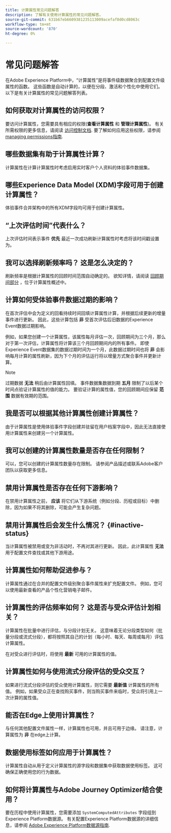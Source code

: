 ```yaml
---
title: 计算属性常见问题解答
description: 了解有关使用计算属性的常见问题解答。
source-git-commit: 631b67eb6609381235113009acefaf0d0cd8063c
workflow-type: tm+mt
source-wordcount: '870'
ht-degree: 0%

---
```



# 常见问题解答

在Adobe Experience Platform中，“计算属性”是将事件级数据聚合到配置文件级属性的函数。 这些函数是自动计算的，以便在分段、激活和个性化中使用它们。 以下是有关计算属性的常见问题解答列表。

## 如何获取对计算属性的访问权限？

要访问计算属性，您需要具有相应的权限(**查看计算属性** 和 **管理计算属性**)。 有关所需权限的更多信息，请阅读 [访问控制文档](../../access-control/home.md). 要了解如何应用这些权限，请参阅 [managing permissions指南](../../access-control/ui/permissions.md).

## 哪些数据集有助于计算属性计算？

计算属性在计算计算属性时考虑启用实时客户个人资料的体验事件数据集。

## 哪些Experience Data Model (XDM)字段可用于创建计算属性？

体验事件合并架构中的所有XDM字段均可用于创建计算属性。

## “上次评估时间”代表什么？

上次评估时间表示事件 **优先** 最近一次成功刷新计算属性时考虑将该时间戳设置为。

## 我可以选择刷新频率吗？ 这是怎么决定的？

刷新频率是根据计算属性的回顾时间范围自动确定的。 欲知详情，请阅读 [回顾期间部分](./overview.md#lookback-periods) ，位于计算属性概述中。

## 计算如何受体验事件数据过期的影响？

在首次评估中会为定义的回看持续时间回填计算属性计算，并根据后续更新的增量事件进行更新。 因此，这些计算包括 **非** 受首次评估后旧数据的Experience Event数据过期影响。

例如，如果您创建一个计算属性，该属性每月评估一次，回顾期间为三个月，那么对于第一次评估，计算属性将计算该三个月回顾期间内的所有事件。 即使Experience Event数据集的数据过期时间为一个月，此数据过期时间也将 **非** 会影响每月计算的属性刷新，因为下个月的评估运行将以增量方式聚合事件并更新计算。

>[!NOTE]
>
>过期数据 **无法** 稍后由计算属性回填。 事件数据集数据到期 **五月** 限制了以后某个时间点验证计算属性的值的能力。 要验证计算的属性值，您的回顾期间应保留 **范围** 数据有效期的范围。

## 我是否可以根据其他计算属性创建计算属性？

由于计算属性是使用体验事件字段创建并驻留在用户档案字段中，因此无法直接使用计算属性来创建另一个计算属性。

## 我可以创建的计算属性数量是否存在任何限制？

可以，您可以创建的计算属性数量存在限制。 请参阅产品描述或联系Adobe客户团队以获取更多信息。

## 禁用计算属性是否存在任何下游影响？

在禁用计算属性之前， **应该** 将它们从下游系统（例如分段、历程或目标）中删除，因为如果不将其删除，可能会产生复杂问题。

## 禁用计算属性后会发生什么情况？ {#inactive-status}

当计算属性被禁用或变为非活动时，不再对其进行更新。 因此，此计算属性 **无法** 用于配置文件查找或其他下游用途。

## 计算属性如何帮助促进参与？

计算属性通过在合并的配置文件级别聚合事件属性来扩充配置文件。 例如，您可以使用最新查看的产品个性化营销电子邮件。

## 计算属性的评估频率如何？ 这是否与受众评估计划相关？

计算属性在批量中进行评估，与分段计划无关。 这意味着无论分段类型如何（批量分段或流式分段），都将按照其自己的计划（每小时、每天、每周或每月）评估计算属性。

在对受众进行评估时，将使用 **最新** 可用的计算属性的值。

## 计算属性如何与使用流式分段评估的受众交互？

如果进行流式分段评估的受众使用计算属性，则它需要 **最新值** 计算属性的所有值。 例如，如果受众正在查找购买事件，则当购买事件来临时，受众将引用上一次计算的属性值。

## 能否在Edge上使用计算属性？

与任何其他配置文件属性一样，计算属性也可用，并且可用于边缘。 请注意，计算属性为 **非** 在edge上计算。

## 数据使用标签如何应用于计算属性？

计算属性自动从用于定义计算属性的源字段和数据集中获取数据使用标签。 这可确保正确使用您的行为数据。

## 如何将计算属性与Adobe Journey Optimizer结合使用？

要在历程中使用计算属性，您需要添加 `SystemComputedAttributes` 字段组到Experience Platform数据源。 有关配置Experience Platform数据源的详细信息，请参阅 [Adobe Experience Platform数据源指南](https://experienceleague.adobe.com/docs/journey-optimizer/using/configuration/configure-journeys/data-source-journeys/adobe-experience-platform-data-source.html?lang=en).
